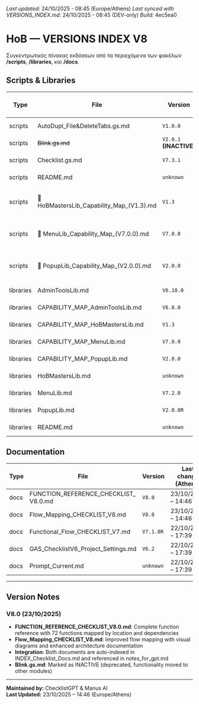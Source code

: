 *Last updated:* 24/10/2025 - 08:45 (Europe/Athens)
*Last synced with VERSIONS_INDEX.md:* 24/10/2025 - 08:45 (DEV-only)
*Build:* 4ec5ea0

# HoB — VERSIONS INDEX V8
Συγκεντρωτικός πίνακας εκδόσεων από τα περιεχόμενα των φακέλων **/scripts**, **/libraries**, και **/docs**.
## Scripts & Libraries
| Type | File | Version | Last change (Athens) | Build | Path |
|---|---|---|---|---|---|
| scripts | AutoDupl_File&DeleteTabs.gs.md | `V1.0.0` | 22/10/2025 – 17:39 | `b0f8578` | [scripts/AutoDupl_File&DeleteTabs.gs.md](/scripts/AutoDupl_File&DeleteTabs.gs.md) |
| scripts | ~~Blink.gs.md~~ | `V2.0.1` **(INACTIVE)** | 22/10/2025 – 17:39 | `b0f8578` | [scripts/Blink.gs.md](/scripts/Blink.gs.md) |
| scripts | Checklist.gs.md | `V7.3.1` | 22/10/2025 – 17:39 | `08420eb` | [scripts/Checklist.gs.md](/scripts/Checklist.gs.md) |
| scripts | README.md | `unknown` | 22/10/2025 – 17:39 | `b0f8578` | [scripts/README.md](/scripts/README.md) |
| scripts | 🧩 HoBMastersLib_Capability_Map_(V1.3).md | `V1.3` | 22/10/2025 – 17:39 | `b0f8578` | [scripts/🧩 HoBMastersLib_Capability_Map_(V1.3).md](/scripts/🧩 HoBMastersLib_Capability_Map_(V1.3).md) |
| scripts | 🧩 MenuLib_Capability_Map_(V7.0.0).md | `V7.0.0` | 22/10/2025 – 17:39 | `b0f8578` | [scripts/🧩 MenuLib_Capability_Map_(V7.0.0).md](/scripts/🧩 MenuLib_Capability_Map_(V7.0.0).md) |
| scripts | 🧩 PopupLib_Capability_Map_(V2.0.0).md | `V2.0.0` | 22/10/2025 – 17:39 | `b0f8578` | [scripts/🧩 PopupLib_Capability_Map_(V2.0.0).md](/scripts/🧩 PopupLib_Capability_Map_(V2.0.0).md) |
| libraries | AdminToolsLib.md | `V6.10.0` | 22/10/2025 – 17:39 | `b0f8578` | [libraries/AdminToolsLib.md](/libraries/AdminToolsLib.md) |
| libraries | CAPABILITY_MAP_AdminToolsLib.md | `V6.8.0` | 22/10/2025 – 17:39 | `b0f8578` | [libraries/CAPABILITY_MAP_AdminToolsLib.md](/libraries/CAPABILITY_MAP_AdminToolsLib.md) |
| libraries | CAPABILITY_MAP_HoBMastersLib.md | `V1.3` | 22/10/2025 – 17:39 | `b0f8578` | [libraries/CAPABILITY_MAP_HoBMastersLib.md](/libraries/CAPABILITY_MAP_HoBMastersLib.md) |
| libraries | CAPABILITY_MAP_MenuLib.md | `V7.0.0` | 22/10/2025 – 17:39 | `b0f8578` | [libraries/CAPABILITY_MAP_MenuLib.md](/libraries/CAPABILITY_MAP_MenuLib.md) |
| libraries | CAPABILITY_MAP_PopupLib.md | `V2.0.0` | 22/10/2025 – 17:39 | `b0f8578` | [libraries/CAPABILITY_MAP_PopupLib.md](/libraries/CAPABILITY_MAP_PopupLib.md) |
| libraries | HoBMastersLib.md | `unknown` | 22/10/2025 – 17:39 | `b0f8578` | [libraries/HoBMastersLib.md](/libraries/HoBMastersLib.md) |
| libraries | MenuLib.md | `V7.2.0` | 22/10/2025 – 17:39 | `b0f8578` | [libraries/MenuLib.md](/libraries/MenuLib.md) |
| libraries | PopupLib.md | `V2.0.0R` | 22/10/2025 – 17:39 | `b0f8578` | [libraries/PopupLib.md](/libraries/PopupLib.md) |
| libraries | README.md | `unknown` | 22/10/2025 – 17:39 | `b0f8578` | [libraries/README.md](/libraries/README.md) |

## Documentation

| Type | File | Version | Last change (Athens) | Build | Path |
|---|---|---|---|---|---|
| docs | FUNCTION_REFERENCE_CHECKLIST_ V8.0.md | `V8.0` | 23/10/2025 – 14:46 | `0bf787c` | [docs/FUNCTION_REFERENCE_CHECKLIST_ V8.0.md](/docs/FUNCTION_REFERENCE_CHECKLIST_%20V8.0.md) |
| docs | Flow_Mapping_CHECKLIST_V8.md | `V8.0` | 23/10/2025 – 14:46 | `0bf787c` | [docs/Flow_Mapping_CHECKLIST_V8.md](/docs/Flow_Mapping_CHECKLIST_V8.md) |
| docs | Functional_Flow_CHECKLIST_V7.md | `V7.1.0R` | 22/10/2025 – 17:39 | `b0f8578` | [docs/Functional_Flow_CHECKLIST_V7.md](/docs/Functional_Flow_CHECKLIST_V7.md) |
| docs | GAS_ChecklistV6_Project_Settings.md | `V6.2` | 22/10/2025 – 17:39 | `b0f8578` | [docs/GAS_ChecklistV6_Project_Settings.md](/docs/GAS_ChecklistV6_Project_Settings.md) |
| docs | Prompt_Current.md | `unknown` | 22/10/2025 – 17:39 | `b0f8578` | [docs/Prompt_Current.md](/docs/Prompt_Current.md) |

---

## Version Notes

### V8.0 (23/10/2025)
- **FUNCTION_REFERENCE_CHECKLIST_V8.0.md**: Complete function reference with 72 functions mapped by location and dependencies
- **Flow_Mapping_CHECKLIST_V8.md**: Improved flow mapping with visual diagrams and enhanced architecture documentation
- **Integration**: Both documents are auto-indexed in INDEX_Checklist_Docs.md and referenced in notes_for_gpt.md
- **Blink.gs.md**: Marked as INACTIVE (deprecated, functionality moved to other modules)

---

**Maintained by:** ChecklistGPT & Manus AI  
**Last Updated:** 23/10/2025 – 14:46 (Europe/Athens)

